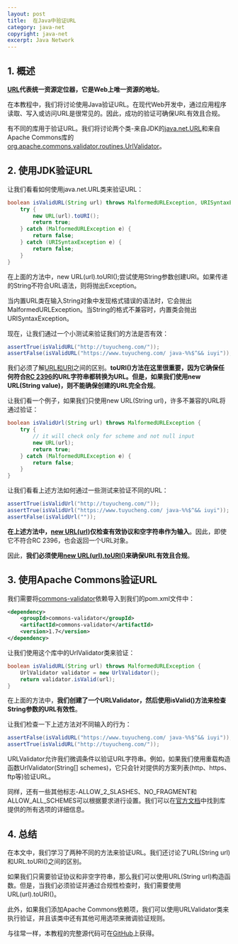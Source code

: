 ```yaml
---
layout: post
title:  在Java中验证URL
category: java-net
copyright: java-net
excerpt: Java Network
---
```


## 1. 概述

**[URL](https://www.baeldung.com/java-url)代表统一资源定位器，它是Web上唯一资源的地址**。

在本教程中，我们将讨论使用Java验证URL。在现代Web开发中，通过应用程序读取、写入或访问URL是很常见的。因此，成功的验证可确保URL有效且合规。

有不同的库用于验证URL。我们将讨论两个类-来自JDK的[java.net.URL](https://developer.classpath.org/doc/java/net/URL.html)和来自Apache Commons库的[org.apache.commons.validator.routines.UrlValidator](https://commons.apache.org/proper/commons-validator/apidocs/org/apache/commons/validator/routines/UrlValidator.html)。

## 2. 使用JDK验证URL

让我们看看如何使用java.net.URL类来验证URL：

```java
boolean isValidURL(String url) throws MalformedURLException, URISyntaxException {
    try {
        new URL(url).toURI();
        return true;
    } catch (MalformedURLException e) {
        return false;
    } catch (URISyntaxException e) {
        return false;
    }
}
```

在上面的方法中，new URL(url).toURI();尝试使用String参数创建URI。如果传递的String不符合URL语法，则将抛出Exception。

当内置URL类在输入String对象中发现格式错误的语法时，它会抛出MalformedURLException。当String的格式不兼容时，内置类会抛出URISyntaxException。

现在，让我们通过一个小测试来验证我们的方法是否有效：

```java
assertTrue(isValidURL("http://tuyucheng.com/"));
assertFalse(isValidURL("https://www.tuyucheng.com/ java-%%$^&& iuyi"));
```

我们必须了解[URL和URI](https://www.baeldung.com/java-url-vs-uri)之间的区别。**toURI()方法在这里很重要，因为它确保任何符合[RC 2396](https://datatracker.ietf.org/doc/html/rfc2396)的URL字符串都转换为URL。但是，如果我们使用new URL(String value)，则不能确保创建的URL完全合规**。

让我们看一个例子，如果我们只使用new URL(String url)，许多不兼容的URL将通过验证：

```java
boolean isValidUrl(String url) throws MalformedURLException {
    try {
        // it will check only for scheme and not null input 
        new URL(url);
        return true;
    } catch (MalformedURLException e) {
        return false;
    }
}
```

让我们看看上述方法如何通过一些测试来验证不同的URL：

```java
assertTrue(isValidUrl("http://tuyucheng.com/"));
assertTrue(isValidUrl("https://www.tuyucheng.com/ java-%%$^&& iuyi")); 
assertFalse(isValidUrl(""));
```

**在上述方法中，[new URL(url)](https://docs.oracle.com/javase/8/docs/api/java/net/URL.html#URL-java.lang.String-)仅检查有效协议和空字符串作为输入**。因此，即使它不符合RC 2396，也会返回一个URL对象。

因此，**我们必须使用[new URL(url).toURI()](https://docs.oracle.com/javase/8/docs/api/java/net/URL.html#toURI--)来确保URL有效且合规**。

## 3. 使用Apache Commons验证URL

我们需要将[commons-validator](https://mvnrepository.com/artifact/commons-validator/commons-validator)依赖导入到我们的pom.xml文件中：

```xml
<dependency>
    <groupId>commons-validator</groupId>
    <artifactId>commons-validator</artifactId>
    <version>1.7</version>
</dependency>
```

让我们使用这个库中的UrlValidator类来验证：

```java
boolean isValidURL(String url) throws MalformedURLException {
    UrlValidator validator = new UrlValidator();
    return validator.isValid(url);
}
```

在上面的方法中，**我们创建了一个URLValidator，然后使用isValid()方法来检查String参数的URL有效性**。

让我们检查一下上述方法对不同输入的行为：

```java
assertFalse(isValidURL("https://www.tuyucheng.com/ java-%%$^&& iuyi"));
assertTrue(isValidURL("http://tuyucheng.com/"));
```

URLValidator允许我们微调条件以验证URL字符串。例如，如果我们使用重载构造函数UrlValidator(String[] schemes)，它只会针对提供的方案列表(http、https、ftp等)验证URL。

同样，还有一些其他标志-ALLOW_2_SLASHES、NO_FRAGMENT和ALLOW_ALL_SCHEMES可以根据要求进行设置。我们可以在[官方文档](https://commons.apache.org/proper/commons-validator/apidocs/org/apache/commons/validator/routines/UrlValidator.html)中找到库提供的所有选项的详细信息。

## 4. 总结

在本文中，我们学习了两种不同的方法来验证URL。我们还讨论了URL(String url)和URL.toURI()之间的区别。

如果我们只需要验证协议和非空字符串，那么我们可以使用URL(String url)构造函数。但是，当我们必须验证并通过合规性检查时，我们需要使用URL(url).toURI()。

此外，如果我们添加Apache Commons依赖项，我们可以使用URLValidator类来执行验证，并且该类中还有其他可用选项来微调验证规则。

与往常一样，本教程的完整源代码可在[GitHub](https://github.com/tuyucheng7/taketoday-tutorial4j/tree/master/java-core-modules/java-networking-4)上获得。

